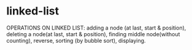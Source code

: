 # linked-list
OPERATIONS ON LINKED LIST: adding a node (at last, start &amp; position), deleting a node(at last, start &amp; position), finding middle node(without counting), reverse, sorting (by bubble sort), displaying.
